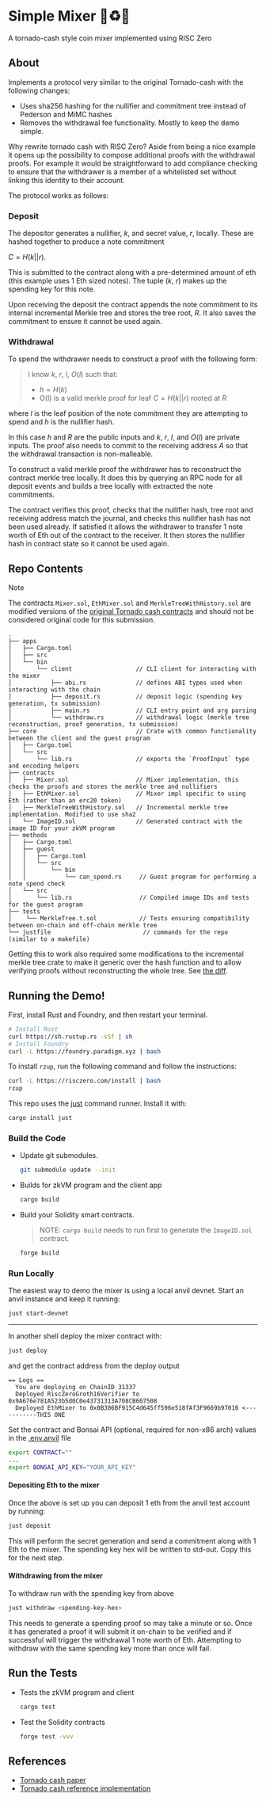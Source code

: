 # Simple Mixer 💸♻️💸

A tornado-cash style coin mixer implemented using RISC Zero

## About

Implements a protocol very similar to the original Tornado-cash with the following changes:

- Uses sha256 hashing for the nullifier and commitment tree instead of Pederson and MiMC hashes
- Removes the withdrawal fee functionality. Mostly to keep the demo simple.

Why rewrite tornado cash with RISC Zero? Aside from being a nice example it opens up the possibility to compose additional proofs with the withdrawal proofs. For example it would be straightforward to add compliance checking to ensure that the withdrawer is a member of a whitelisted set without linking this identity to their account.

The protocol works as follows:

### Deposit

The depositor generates a nullifier, $k$, and secret value, $r$, locally. These are hashed together to produce a note commitment

$C = H(k || r)$.

This is submitted to the contract along with a pre-determined amount of eth (this example uses 1 Eth sized notes). The tuple ($k$, $r$) makes up the spending key for this note.

Upon receiving the deposit the contract appends the note commitment to its internal incremental Merkle tree and stores the tree root, $R$. It also saves the commitment to ensure it cannot be used again.

### Withdrawal

To spend the withdrawer needs to construct a proof with the following form:

> I know $k$, $r$, $l$, $O(l)$
> such that:
>
> - $h = H(k)$
> - O(l) is a valid merkle proof for leaf $C = H(k || r)$ rooted at $R$

where $l$ is the leaf position of the note commitment they are attempting to spend and $h$ is the nullifier hash.

In this case $h$ and $R$ are the public inputs and $k$, $r$, $l$, and $O(l)$ are private inputs. The proof also needs to commit to the receiving address $A$ so that the withdrawal transaction is non-malleable.

To construct a valid merkle proof the withdrawer has to reconstruct the contract merkle tree locally. It does this by querying an RPC node for all deposit events and builds a tree locally with extracted the note commitments.

The contract verifies this proof, checks that the nullifier hash, tree root and receiving address match the journal, and checks this nullifier hash has not been used already. If satisfied it allows the withdrawer to transfer 1 note worth of Eth out of the contract to the receiver. It then stores the nullifier hash in contract state so it cannot be used again.

## Repo Contents

> [!NOTE]
> The contracts `Mixer.sol`, `EthMixer.sol` and `MerkleTreeWithHistory.sol` are modified versions of the [original Tornado cash contracts](https://github.com/tornadocash/tornado-core/tree/master/contracts) and should not be considered original code for this submission.

```
.
├── apps
│   ├── Cargo.toml
│   ├── src
│   └── bin
│       └── client                  // CLI client for interacting with the mixer
│           ├── abi.rs              // defines ABI types used when interacting with the chain
│           ├── deposit.rs          // deposit logic (spending key generation, tx submission)
│           ├── main.rs             // CLI entry point and arg parsing
│           └── withdraw.rs         // withdrawal logic (merkle tree reconstruction, proof generation, tx submission)
├── core                            // Crate with common functionality between the client and the guest program
│   ├── Cargo.toml
│   └── src
│       └── lib.rs                  // exports the `ProofInput` type and encoding helpers
├── contracts
│   ├── Mixer.sol                   // Mixer implementation, this checks the proofs and stores the merkle tree and nullifiers
│   ├── EthMixer.sol                // Mixer impl specific to using Eth (rather than an erc20 token)
│   ├── MerkleTreeWithHistory.sol   // Incremental merkle tree implementation. Modified to use sha2
│   └── ImageID.sol                 // Generated contract with the image ID for your zkVM program
├── methods
│   ├── Cargo.toml
│   ├── guest
│   │   ├── Cargo.toml
│   │   └── src
│   │       └── bin
│   │           └── can_spend.rs     // Guest program for performing a note spend check
│   └── src
│       └── lib.rs                   // Compiled image IDs and tests for the guest program
├── tests
│    └── MerkleTree.t.sol            // Tests ensuring compatibility between on-chain and off-chain merkle tree
└── justfile                          // commands for the repo (similar to a makefile)
```

Getting this to work also required some modifications to the incremental merkle tree crate to make it generic over the hash function and to allow verifying proofs without reconstructing the whole tree. See [the diff](https://github.com/rkdud007/alloy-merkle-tree/compare/main...willemolding:alloy-merkle-tree:main).

## Running the Demo!

First, install Rust and Foundry, and then restart your terminal.

```sh
# Install Rust
curl https://sh.rustup.rs -sSf | sh
# Install Foundry
curl -L https://foundry.paradigm.xyz | bash
```

To install `rzup`, run the following command and follow the instructions:

```sh
curl -L https://risczero.com/install | bash
rzup
```

This repo uses the [just](https://github.com/casey/just) command runner. Install it with:

```sh
cargo install just
```

### Build the Code

- Update git submodules.

  ```sh
  git submodule update --init
  ```

- Builds for zkVM program and the client app

  ```sh
  cargo build
  ```

- Build your Solidity smart contracts.

  > NOTE: `cargo build` needs to run first to generate the `ImageID.sol` contract.

  ```sh
  forge build
  ```

### Run Locally

The easiest way to demo the mixer is using a local anvil devnet. Start an anvil instance and keep it running:

```sh
just start-devnet
```

---

In another shell deploy the mixer contract with:

```sh
just deploy
```

and get the contract address from the deploy output

```
== Logs ==
  You are deploying on ChainID 31337
  Deployed RiscZeroGroth16Verifier to 0x9A676e781A523b5d0C0e43731313A708CB607508
  Deployed EthMixer to 0x0B306BF915C4d645ff596e518fAf3F9669b97016 <-----------THIS ONE
```

Set the contract and Bonsai API (optional, required for non-x86 arch) values in the [.env.anvil](./.env.anvil) file

```bash
export CONTRACT=""
...
export BONSAI_API_KEY="YOUR_API_KEY"
```

#### Depositing Eth to the mixer

Once the above is set up you can deposit 1 eth from the anvil test account by running:

```sh
just deposit
```

This will perform the secret generation and send a commitment along with 1 Eth to the mixer. The spending key hex will be written to std-out. Copy this for the next step.

#### Withdrawing from the mixer

To withdraw run with the spending key from above

```sh
just withdraw <spending-key-hex>
```

This needs to generate a spending proof so may take a minute or so. Once it has generated a proof it will submit it on-chain to be verified and if successful will trigger the withdrawal 1 note worth of Eth. Attempting to withdraw with the same spending key more than once will fail.

## Run the Tests

- Tests the zkVM program and client

  ```sh
  cargo test
  ```

- Test the Solidity contracts

  ```sh
  forge test -vvv
  ```

## References

- [Tornado cash paper](https://berkeley-defi.github.io/assets/material/Tornado%20Cash%20Whitepaper.pdf)
- [Tornado cash reference implementation](https://github.com/tornadocash/tornado-core)
